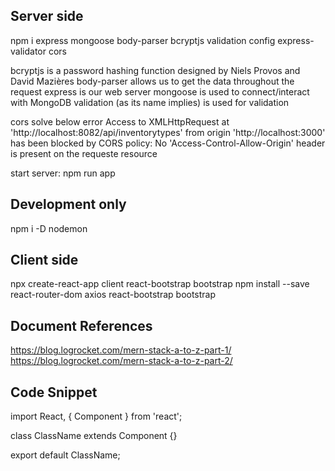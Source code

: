 ## Server side

npm i express mongoose body-parser bcryptjs validation config express-validator cors

bcryptjs is a password hashing function designed by Niels Provos and David Mazières
body-parser allows us to get the data throughout the request
express is our web server
mongoose is used to connect/interact with MongoDB
validation (as its name implies) is used for validation

cors solve below error
Access to XMLHttpRequest at 'http://localhost:8082/api/inventorytypes' from origin 'http://localhost:3000' has been blocked by CORS policy: No 'Access-Control-Allow-Origin' header is present on the requeste resource

start server: npm run app

## Development only

npm i -D nodemon

## Client side

npx create-react-app client react-bootstrap bootstrap
npm install --save react-router-dom axios
react-bootstrap bootstrap

## Document References

https://blog.logrocket.com/mern-stack-a-to-z-part-1/
https://blog.logrocket.com/mern-stack-a-to-z-part-2/

## Code Snippet

import React, { Component } from 'react';

class ClassName extends Component {}

export default ClassName;
